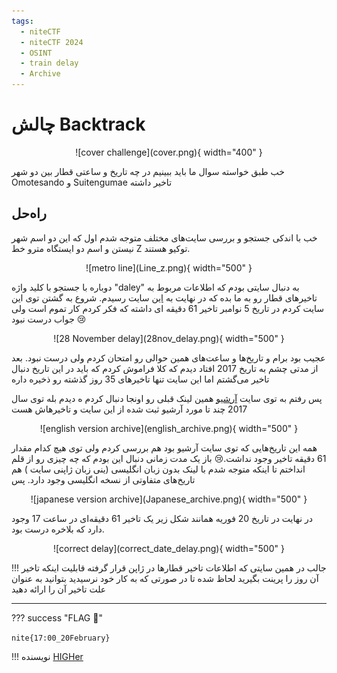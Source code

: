```yaml
---
tags:
  - niteCTF
  - niteCTF 2024
  - OSINT
  - train delay 
  - Archive
---
```


# چالش Backtrack

<center>
![cover challenge](cover.png){ width="400" }
</center>

خب طبق خواسته سوال ما باید ببینیم در چه تاریخ و ساعتی قطار بین دو شهر Omotesando و Suitengumae تاخیر داشته

## راه‌حل

خب با اندکی جستجو و بررسی سایت‌های مختلف متوجه شدم اول که این دو اسم شهر نیستن و اسم دو ایستگاه مترو خط Z توکیو هستند.

<center>
![metro line](Line_z.png){ width="500" }
</center>

دوباره با جستجو با کلید واژه "daley" به دنبال سایتی بودم که اطلاعات مربوط به تاخیرهای قطار رو به ما بده که در نهایت به [این](https://www.tokyometro.jp/lang_en/delay/history/hanzomon.html)  سایت رسیدم.
شروع به گشتن توی این سایت کردم در تاریخ 5 نوامبر تاخیر  61 دقیقه ای داشته که فکر کردم کار تموم است ولی جواب درست نبود :cry:


<center>
![28 November delay](28nov_delay.png){ width="500" }
</center>

عجیب بود برام و تاریخ‌ها و ساعت‌های همین حوالی رو امتحان کردم ولی درست نبود. بعد از مدتی چشم به تاریخ 2017 افتاد دیدم که کلا فراموش کردم که باید در این تاریخ دنبال تاخیر می‌گشتم اما این سایت تنها تاخیرهای 35 روز گذشته رو ذخیره داره

پس رفتم به توی سایت [آرشیو](https://www.tokyometro.jp/lang_en/delay/history/hanzomon.html)  همین لینک قبلی رو اونجا دنبال کردم ه دیدم بله توی سال 2017 چند تا مورد آرشیو ثبت شده از این سایت و تاخیرهاش هست 

<center>
![english version archive](english_archive.png){ width="500" }
</center>

همه این تاریخ‌هایی که توی سایت آرشیو بود هم بررسی کردم ولی توی هیچ کدام مقدار 61 دقیقه تاخیر وجود نداشت.:cry:
باز یک مدت زمانی دنبال این بودم که چه چیزی رو از قلم انداختم تا اینکه متوجه شدم با لینک  بدون زبان انگلیسی (ینی زبان ژاپنی سایت ) هم تاریخ‌های متفاوتی از نسخه انگلیسی وجود دارد. پس 

<center>
![japanese version archive](Japanese_archive.png){ width="500" }
</center>

 در نهایت در تاریخ 20 فوریه همانند شکل زیر یک تاخیر 61 دقیقه‌ای در ساعت 17 وجود دارد که بلاخره درست بود.

<center>
![correct delay](correct_date_delay.png){ width="500" }
</center>




!!! جالب
    در همین سایتی که اطلاعات تاخیر قطارها در ژاپن قرار گرفته قابلیت اینکه تاخیر آن روز را پرینت بگیرید لحاظ شده تا در صورتی که به کار خود نرسیدید بتوانید به عنوان علت تاخیر آن را ارائه دهید 


---
??? success "FLAG :triangular_flag_on_post:"
    <div dir="ltr">`nite{17:00_20February}`</div>


!!! نویسنده
    [HIGHer](https://twitter.com/HIGH01012)